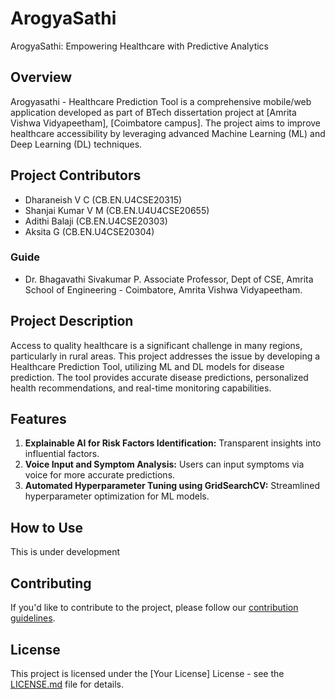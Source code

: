 # ArogyaSathi
ArogyaSathi: Empowering Healthcare with Predictive Analytics

## Overview
Arogyasathi - Healthcare Prediction Tool is a comprehensive mobile/web application developed as part of BTech dissertation project at [Amrita Vishwa Vidyapeetham], [Coimbatore campus]. The project aims to improve healthcare accessibility by leveraging advanced Machine Learning (ML) and Deep Learning (DL) techniques.

## Project Contributors
- Dharaneish V C (CB.EN.U4CSE20315)
- Shanjai Kumar V M (CB.EN.U4U4CSE20655)
- Adithi Balaji (CB.EN.U4CSE20303)
- Aksita G (CB.EN.U4CSE20304)

### Guide
 - Dr. Bhagavathi Sivakumar P. Associate Professor, Dept of CSE, Amrita School of Engineering - Coimbatore, Amrita Vishwa Vidyapeetham.

## Project Description
Access to quality healthcare is a significant challenge in many regions, particularly in rural areas. This project addresses the issue by developing a Healthcare Prediction Tool, utilizing ML and DL models for disease prediction. The tool provides accurate disease predictions, personalized health recommendations, and real-time monitoring capabilities.

## Features
1. **Explainable AI for Risk Factors Identification:** Transparent insights into influential factors.
2. **Voice Input and Symptom Analysis:** Users can input symptoms via voice for more accurate predictions.
3. **Automated Hyperparameter Tuning using GridSearchCV:** Streamlined hyperparameter optimization for ML models.

## How to Use
This is under development

## Contributing
If you'd like to contribute to the project, please follow our [contribution guidelines](CONTRIBUTING.md).

## License
This project is licensed under the [Your License] License - see the [LICENSE.md](LICENSE.md) file for details.
